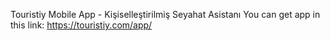 Touristiy Mobile App - Kişiselleştirilmiş Seyahat Asistanı 
You can get app in this link: https://touristiy.com/app/
